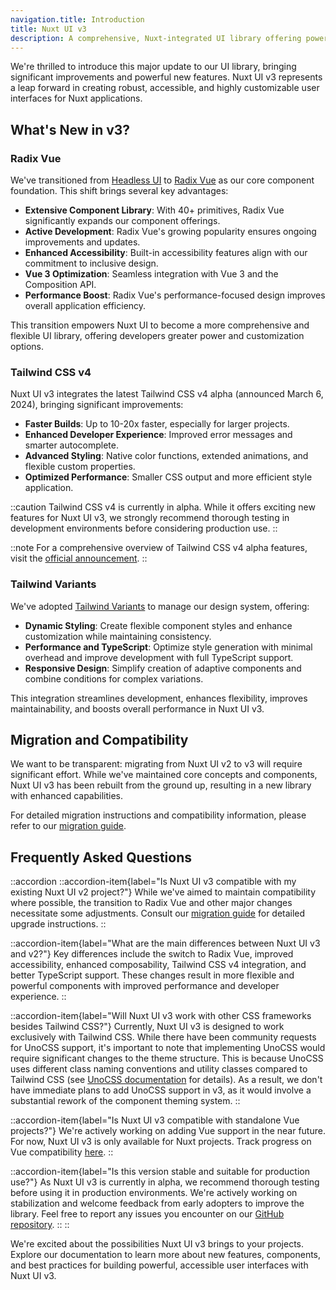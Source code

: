 ```yaml
---
navigation.title: Introduction
title: Nuxt UI v3
description: A comprehensive, Nuxt-integrated UI library offering powerful components, unparalleled flexibility, and an optimized developer experience.
---
```


We're thrilled to introduce this major update to our UI library, bringing significant improvements and powerful new features. Nuxt UI v3 represents a leap forward in creating robust, accessible, and highly customizable user interfaces for Nuxt applications.

## What's New in v3?

### Radix Vue

We've transitioned from [Headless UI](https://headlessui.com/) to [Radix Vue](https://www.radix-vue.com/) as our core component foundation. This shift brings several key advantages:

- **Extensive Component Library**: With 40+ primitives, Radix Vue significantly expands our component offerings.
- **Active Development**: Radix Vue's growing popularity ensures ongoing improvements and updates.
- **Enhanced Accessibility**: Built-in accessibility features align with our commitment to inclusive design.
- **Vue 3 Optimization**: Seamless integration with Vue 3 and the Composition API.
- **Performance Boost**: Radix Vue's performance-focused design improves overall application efficiency.

This transition empowers Nuxt UI to become a more comprehensive and flexible UI library, offering developers greater power and customization options.

### Tailwind CSS v4

Nuxt UI v3 integrates the latest Tailwind CSS v4 alpha (announced March 6, 2024), bringing significant improvements:

- **Faster Builds**: Up to 10-20x faster, especially for larger projects.
- **Enhanced Developer Experience**: Improved error messages and smarter autocomplete.
- **Advanced Styling**: Native color functions, extended animations, and flexible custom properties.
- **Optimized Performance**: Smaller CSS output and more efficient style application.

::caution
Tailwind CSS v4 is currently in alpha. While it offers exciting new features for Nuxt UI v3, we strongly recommend thorough testing in development environments before considering production use.
::

::note
For a comprehensive overview of Tailwind CSS v4 alpha features, visit the [official announcement](https://tailwindcss.com/blog/tailwindcss-v4-alpha).
::

### Tailwind Variants

We've adopted [Tailwind Variants](https://github.com/nextui-org/tailwind-variants) to manage our design system, offering:

- **Dynamic Styling**: Create flexible component styles and enhance customization while maintaining consistency.
- **Performance and TypeScript**: Optimize style generation with minimal overhead and improve development with full TypeScript support.
- **Responsive Design**: Simplify creation of adaptive components and combine conditions for complex variations.

This integration streamlines development, enhances flexibility, improves maintainability, and boosts overall performance in Nuxt UI v3.

## Migration and Compatibility

We want to be transparent: migrating from Nuxt UI v2 to v3 will require significant effort. While we've maintained core concepts and components, Nuxt UI v3 has been rebuilt from the ground up, resulting in a new library with enhanced capabilities.

For detailed migration instructions and compatibility information, please refer to our [migration guide](/getting-started/migration).

## Frequently Asked Questions

::accordion
  ::accordion-item{label="Is Nuxt UI v3 compatible with my existing Nuxt UI v2 project?"}
  While we've aimed to maintain compatibility where possible, the transition to Radix Vue and other major changes necessitate some adjustments. Consult our [migration guide](/getting-started/migration) for detailed upgrade instructions.
  ::

  ::accordion-item{label="What are the main differences between Nuxt UI v3 and v2?"}
  Key differences include the switch to Radix Vue, improved accessibility, enhanced composability, Tailwind CSS v4 integration, and better TypeScript support. These changes result in more flexible and powerful components with improved performance and developer experience.
  ::

  ::accordion-item{label="Will Nuxt UI v3 work with other CSS frameworks besides Tailwind CSS?"}
  Currently, Nuxt UI v3 is designed to work exclusively with Tailwind CSS. While there have been community requests for UnoCSS support, it's important to note that implementing UnoCSS would require significant changes to the theme structure. This is because UnoCSS uses different class naming conventions and utility classes compared to Tailwind CSS (see [UnoCSS documentation](https://unocss.dev/) for details). As a result, we don't have immediate plans to add UnoCSS support in v3, as it would involve a substantial rework of the component theming system.
  ::

  ::accordion-item{label="Is Nuxt UI v3 compatible with standalone Vue projects?"}
  We're actively working on adding Vue support in the near future. For now, Nuxt UI v3 is only available for Nuxt projects. Track progress on Vue compatibility [here](https://github.com/nuxt/ui/issues/2129).
  ::

  ::accordion-item{label="Is this version stable and suitable for production use?"}
  As Nuxt UI v3 is currently in alpha, we recommend thorough testing before using it in production environments. We're actively working on stabilization and welcome feedback from early adopters to improve the library. Feel free to report any issues you encounter on our [GitHub repository](https://github.com/nuxt/ui/issues).
  ::
::

We're excited about the possibilities Nuxt UI v3 brings to your projects. Explore our documentation to learn more about new features, components, and best practices for building powerful, accessible user interfaces with Nuxt UI v3.

